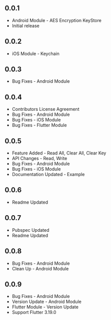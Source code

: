 ## 0.0.1

- Android Module - AES Encryption KeyStore
- Initial release

## 0.0.2

- iOS Module - Keychain

## 0.0.3

- Bug Fixes - Android Module
## 0.0.4
- Contributors License Agreement
- Bug Fixes - Android Module
- Bug Fixes - iOS Module
- Bug Fixes - Flutter Module

## 0.0.5
- Feature Added - Read All, Clear All, Clear Key
- API Changes - Read, Write
- Bug Fixes - Android Module
- Bug Fixes - iOS Module
- Documentation Updated - Example

## 0.0.6
- Readme Updated

## 0.0.7
- Pubspec Updated
- Readme Updated

## 0.0.8
- Bug Fixes - Android Module
- Clean Up - Android Module

## 0.0.9
- Bug Fixes - Android Module
- Version Update - Android Module
- Flutter Module - Version Update
- Support Flutter 3.19.0
